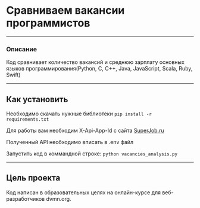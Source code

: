 # Сравниваем вакансии программистов
---

### Описание

Код сравнивает количество вакансий и среднюю зарплату основных языков программирования(Python, C, C++, Java, JavaScript, Scala, Ruby, Swift)

---

## Как установить

Необходимо скачать нужные библиотеки ```pip install -r requirements.txt```

Для работы вам необходим X-Api-App-Id с сайта [SuperJob.ru](https://api.superjob.ru)

Полученный API необходимо вписать в .env файл

Запустить код в коммандной строке: ```python vacancies_analysis.py```

---

## Цель проекта

Код написан в образовательных целях на онлайн-курсе для веб-разработчиков dvmn.org.
